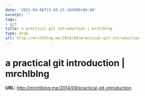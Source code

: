 ```yaml
---
date: '2021-04-06T13:40:23.105000+00:00'
excerpt: ''
tags:
- git
title: a practical git introduction | mrchlblng
type: drop
url: http://mrchlblng.me/2014/09/practical-git-introduction
---
```


# a practical git introduction | mrchlblng

**URL:** http://mrchlblng.me/2014/09/practical-git-introduction
